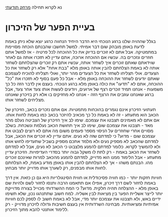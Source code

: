  נא לקרוא תחילה
 [מרחק תודעתי](consciousness_distance.md)
 
בעיית הפער של הזיכרון
=====

בגלל שההויה שלנו ברגע הנוכחי היא הדבר היחיד  הנחווה כרגע יוצא שלא ניתן באמת לדעת באופן מובהק שום דבר אמיתי. למשל תחשבו שהבנתם הוכחה מסויימת במתמטיקה. אבל אתם לא זוכרים בדיוק את כל ההוכחה לכל פרטיה - אז למשל אתם חוזרים ונזכרים בה. עכשיו אם ההוכחה ארוכה, אתם עדיין לא תזכרו אותה גם לאחר שוידאתם שאתם זוכרים איך לשחזר אותה, עכשיו אתם רק זוכרים שהצלחתם לשחזר אותה לא באמת הצלחתם להבין אותה באופן מלא "בבת אחת" אלא רק לשחזר את כל הצעדים. אולי תצליחו לשחזר את כל הצעדים מהר יותר, ואולי תצליחו להוכיח לעצמכם שאתם יודעים לשחזר את ההוכחה באופן מלא - אבל כל פעם בסוף לא תזכרו את "כל" ההוכחה, אתם לא "תדעו" את כולה באופן מלא ברגע הנוכחי. בעצם אין לדבר הזה כל כך משמעות - אנחנו תמיד זוכרים רצף של ארועים, ויודעים לעשות אותו צעד אחר צעד, אבל ברגע שאנחנו עוזבים את הרצף הזה - אנחנו לא מחזיקים בו אלא רק בזיכרון שאנחנו מצליחים לשחזר אותו. 

תעתועי הזיכרון אינם נגמרים בהוכחות מתמטיות. אם אתם נזכרים בכאב, הזיכרון של הכאב הוא מתעתע - זה לא באמת כל כך מכאיב להיזכר בכאב כמו באמת לחוות אותו. אם אתם לא מאמינים תצבטו את עצמכם. שימו לב איך הזיכרון של הצביטה נעלם מהר מאד - תצבטו את עצמכם שום, שימו לב איך תחושת הכאב נעלמת ונשכחת. בשלב מסויים אחרי שחוזרים על הניסוי מספר פעמים משום מה אתם לא רוצים לצבוט את עצמכם שום - מדוע? כי למדתם שזה לא נעים. אתם עדיין לא זוכרים את הכאב, אבל למדתם שהכאב לא מספיק נעים ולא מלמד אתכם מספיק בשביל שתעדיפו לחוש אותו ולא להמשיך לקרוא. כלומר למדתם להמנע מלצבוט כי הכאב לא נעים, אבל לא למדתם לשחזר את הכאב באמת - רק לתת לו משקל גבוה יותר בסדרי העדיפויות. הזיכרון עדיין מתעתע - אבל הלימוד ממנו הוא מדוייק, למדתם להמנע מהכאב למרות שאינכם זוכרים מהו. הבנתם משהו - אך לא הצלחתם להבין אותו באופן מודע באמת, לא הצלחתם לחוות אותו מבפנים, רק לשערך אותו מדוייק יותר מבחוץ. 

חוויות חזקות יותר - כמו חוויה פסיכודלית או חווית הסינגולריות היא גם כן כזאת. אין דרך באמת לחזור לשם דרך זיכרון, אפילו אם תתאמנו הרבה ותנסו לחזור לשם ולהיות שם באופן מלא - ההצלחה תהיה חלקית. מדוע? כי המח ההשרדותי מכוייל בצורה מדוייקת יותר לייצר אשליית הפער בין מציאות לבין אשליה. למח חשוב שתתנהגו נכון, שלא תשימו ידיים באש, ולא תצבטו את עצמכם יותר מדי, אבל לא באמת חשוב לו לספק לכם חוויות אמיתיות ומציאותיות. מבחינה השרדותית אין בעצם חשיבות גדולה לזיכרון מדוייק - רק ללימוד אותנטי להבא מתוך הזיכרון. 


